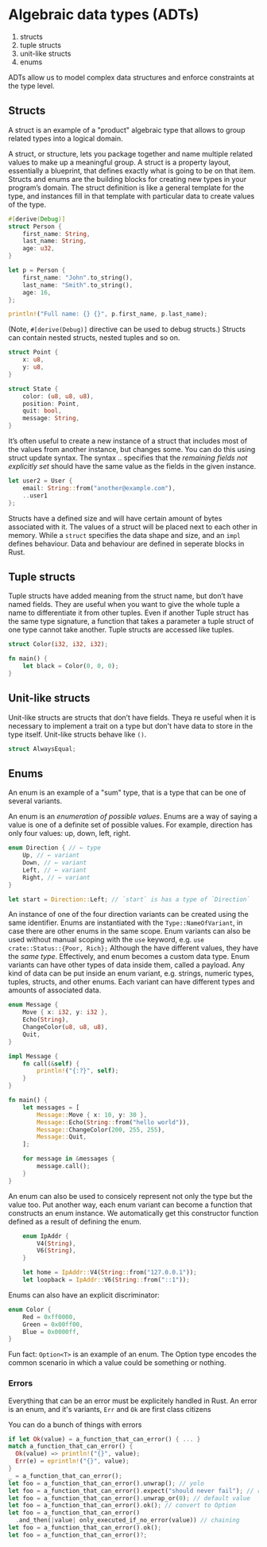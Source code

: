 # Algebraic data types (ADTs)

1. structs
1. tuple structs
1. unit-like structs
1. enums

ADTs allow us to model complex data structures and enforce constraints at the type level.

## Structs

A struct is an example of a "product" algebraic type that allows to group related types into a logical domain.

A struct, or structure, lets you package together and name multiple related values to make up a meaningful group.
A struct is a property layout, essentially a blueprint, that defines exactly what is going to be on that item.
Structs and enums are the building blocks for creating new types in your program’s domain.
The struct definition is like a general template for the type, and instances fill in that template with particular data to create values of the type.

```rust
#[derive(Debug)] 
struct Person {
    first_name: String,
    last_name: String, 
    age: u32,
}

let p = Person {
    first_name: "John".to_string(),
    last_name: "Smith".to_string(),
    age: 16,
};

println!("Full name: {} {}", p.first_name, p.last_name);
```

(Note, `#[derive(Debug)]` directive can be used to debug structs.)
Structs can contain nested structs, nested tuples and so on.

```rust
struct Point {
    x: u8,
    y: u8,
}

struct State {
    color: (u8, u8, u8),
    position: Point,
    quit: bool,
    message: String,
}
```

It’s often useful to create a new instance of a struct that includes most of the values from another instance, but changes some. You can do this using struct update syntax.
The syntax .. specifies that the _remaining fields not explicitly set_ should have the same value as the fields in the given instance.

```rust
let user2 = User {
    email: String::from("another@example.com"),
    ..user1
};
```

Structs have a defined size and will have certain amount of bytes associated with it.
The values of a struct will be placed next to each other in memory.
While a `struct` specifies the data shape and size, and an `impl` defines behaviour.
Data and behaviour are defined in seperate blocks in Rust.

## Tuple structs

Tuple structs have added meaning from the struct name, but don’t have named fields.
They are useful when you want to give the whole tuple a name to differentiate it from other tuples.
Even if another Tuple struct has the same type signature, a function that takes a parameter a tuple struct of one type cannot take another.
Tuple structs are accessed like tuples.

```rust
struct Color(i32, i32, i32);

fn main() {
    let black = Color(0, 0, 0);
}
```

## Unit-like structs

Unit-like structs are structs that don’t have fields.
Theya re useful when it is necessary to implement a trait on a type but don't have data to store in the type itself.
Unit-like structs behave like `()`.

```rust
struct AlwaysEqual;
```

## Enums

An enum is an example of a "sum" type, that is a type that can be one of several variants.

An enum is an _enumeration of possible values_.
Enums are a way of saying a value is one of a definite set of possible values.
For example, direction has only four values: up, down, left, right.

```rust
enum Direction { // ← type
    Up, // ← variant
    Down, // ← variant
    Left, // ← variant
    Right, // ← variant
}

let start = Direction::Left; // `start` is has a type of `Direction`
```

An instance of one of the four direction variants can be created using the same identifier.
Enums are instantiated with the `Type::NameOfVariant`, in case there are other enums in the same scope.
Enum variants can also be used without manual scoping with the `use` keyword, e.g. `use crate::Status::{Poor, Rich};`
Although the have different values, they have the _same type_.
Effectively, and enum becomes a custom data type.
Enum variants can have other types of data inside them, called a payload.
Any kind of data can be put inside an enum variant, e.g. strings, numeric types, tuples, structs, and other enums.
Each variant can have different types and amounts of associated data.

```rust
enum Message {
    Move { x: i32, y: i32 },
    Echo(String),
    ChangeColor(u8, u8, u8),
    Quit,
}

impl Message {
    fn call(&self) {
        println!("{:?}", self);
    }
}

fn main() {
    let messages = [
        Message::Move { x: 10, y: 30 },
        Message::Echo(String::from("hello world")),
        Message::ChangeColor(200, 255, 255),
        Message::Quit,
    ];

    for message in &messages {
        message.call();
    }
}
```

An enum can also be used to consicely represent not only the type but the value too.
Put another way, each enum variant can become a function that constructs an enum instance.
We automatically get this constructor function defined as a result of defining the enum.

```rust
    enum IpAddr {
        V4(String),
        V6(String),
    }

    let home = IpAddr::V4(String::from("127.0.0.1"));
    let loopback = IpAddr::V6(String::from("::1"));
```

Enums can also have an explicit discriminator:

```rust
enum Color {
    Red = 0xff0000,
    Green = 0x00ff00,
    Blue = 0x0000ff,
}
```

Fun fact: `Option<T>` is an example of an enum.
The Option type encodes the common scenario in which a value could be something or nothing.

### Errors

Everything that can be an error must be explicitely handled in Rust.
An error is an enum, and it's variants, `Err` and `Ok` are first class citizens

You can do a bunch of things with errors

```rust
if let Ok(value) = a_function_that_can_error() { ... }
match a_function_that_can_error() {
  Ok(value) => println!("{}", value);
  Err(e) = eprintln!("{}", value);
}
_ = a_function_that_can_error();
let foo = a_function_that_can_error().unwrap(); // yolo
let foo = a_function_that_can_error().expect("should never fail"); // respectful yolo
let foo = a_function_that_can_error().unwrap_or(0); // default value
let foo = a_function_that_can_error().ok(); // convert to Option
let foo = a_function_that_can_error()
  .and_then(|value| only_executed_if_no_error(value)) // chaining
let foo = a_function_that_can_error().ok();
let foo = a_function_that_can_error()?;
```
